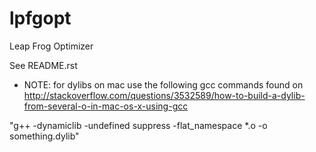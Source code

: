 # lpfgopt
Leap Frog Optimizer

See README.rst
 - NOTE: for dylibs on mac use the following gcc commands found on
http://stackoverflow.com/questions/3532589/how-to-build-a-dylib-from-several-o-in-mac-os-x-using-gcc

"g++ -dynamiclib -undefined suppress -flat_namespace *.o -o something.dylib"
